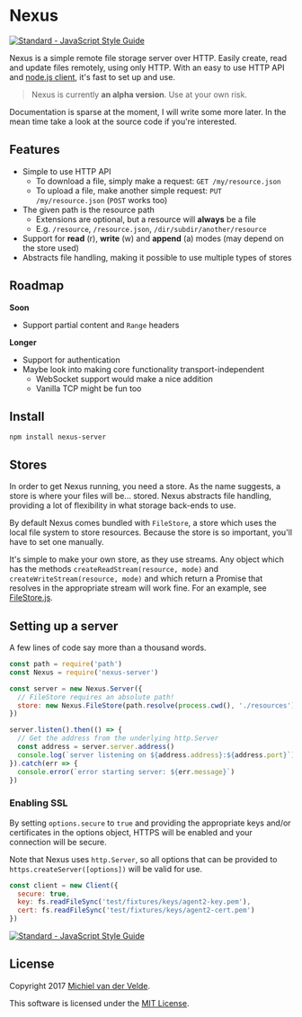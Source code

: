 # Nexus

[![Standard - JavaScript Style Guide](https://img.shields.io/badge/code%20style-standard-brightgreen.svg)](http://standardjs.com/)

Nexus is a simple remote file storage server over HTTP. Easily create, read and update
files remotely, using only HTTP. With an easy to use HTTP API and [node.js client](http://github.com/MichielvdVelde/nexus-client-http),
it's fast to set up and use.

> Nexus is currently **an alpha version**. Use at your own risk.

Documentation is sparse at the moment, I will write some more later. In the mean
time take a look at the source code if you're interested.

## Features

* Simple to use HTTP API
  * To download a file, simply make a request: `GET /my/resource.json`
  * To upload a file, make another simple request: `PUT /my/resource.json` (`POST` works too)
* The given path is the resource path
  * Extensions are optional, but a resource will **always** be a file
  * E.g. `/resource`, `/resource.json`, `/dir/subdir/another/resource`
* Support for **read** (r), **write** (w) and **append** (a) modes (may depend on the store used)
* Abstracts file handling, making it possible to use multiple types of stores

## Roadmap

**Soon**

* Support partial content and `Range` headers

**Longer**

* Support for authentication
* Maybe look into making core functionality transport-independent
  * WebSocket support would make a nice addition
  * Vanilla TCP might be fun too

## Install

```
npm install nexus-server
```

## Stores

In order to get Nexus running, you need a store. As the name suggests, a store is
where your files will be... stored. Nexus abstracts file handling, providing a
lot of flexibility in what storage back-ends to use.

By default Nexus comes bundled with `FileStore`, a store which uses the local file
system to store resources. Because the store is so important, you'll have to set
one manually.

It's simple to make your own store, as they use streams. Any object which has the
methods `createReadStream(resource, mode)` and `createWriteStream(resource, mode)`
and which return a Promise that resolves in the appropriate stream will work fine.
For an example, see [FileStore.js](./lib/FileStore.js).

## Setting up a server

A few lines of code say more than a thousand words.

```js
const path = require('path')
const Nexus = require('nexus-server')

const server = new Nexus.Server({
  // FileStore requires an absolute path!
  store: new Nexus.FileStore(path.resolve(process.cwd(), './resources'))
})

server.listen().then(() => {
  // Get the address from the underlying http.Server
  const address = server.server.address()
  console.log(`server listening on ${address.address}:${address.port}`)
}).catch(err => {
  console.error(`error starting server: ${err.message}`)
})
```

### Enabling SSL

By setting `options.secure` to `true` and providing the appropriate keys and/or
certificates in the options object, HTTPS will be enabled and your connection
will be secure.

Note that Nexus uses `http.Server`, so all options that can be provided to
`https.createServer([options])` will be valid for use.

```js
const client = new Client({
  secure: true,
  key: fs.readFileSync('test/fixtures/keys/agent2-key.pem'),
  cert: fs.readFileSync('test/fixtures/keys/agent2-cert.pem')
})
```

[![Standard - JavaScript Style Guide](https://img.shields.io/badge/code%20style-standard-brightgreen.svg)](http://standardjs.com/)

## License

Copyright 2017 [Michiel van der Velde](http://www.michielvdvelde.nl).

This software is licensed under the [MIT License](LICENSE).
